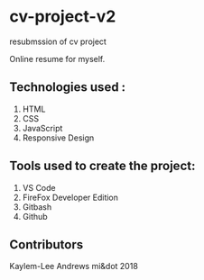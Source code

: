 # cv-project-v2

resubmssion of cv project

Online resume for myself.

## Technologies used :

1. HTML
2. CSS
3. JavaScript
4. Responsive Design

## Tools used to create the project:

1. VS Code
2. FireFox Developer Edition
3. Gitbash
4. Github

## Contributors

Kaylem-Lee Andrews mi&dot 2018 